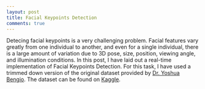 ```yaml
---
layout: post
title: Facial Keypoints Detection
comments: true
---
```

Detecing facial keypoints is a very challenging problem. Facial features vary greatly from one individual to another, and even for a single individual, there is a large amount of variation due to 3D pose, size, position, viewing angle, and illumination conditions. In this post, I have laid out a real-time implementation of Facial Keypoints Detection. For this task, I have used a trimmed down version of the original dataset provided by [Dr. Yoshua Bengio](https://yoshuabengio.org/). The dataset can be found on [Kaggle](https://www.kaggle.com/c/facial-keypoints-detection/overview). 